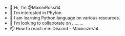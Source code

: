 - 👋 Hi, I’m @MaximRossi14
- 👀 I’m interested in Phyton.
- 🌱 I am learning Python language on various resources.
- 💞️ I’m looking to collaborate on .........
- 📫 How to reach me: Discord - Maximizes14.

<!---
MaximRossi14/MaximRossi14 is a ✨ special ✨ repository because its `README.md` (this file) appears on your GitHub profile.
You can click the Preview link to take a look at your changes.
--->
